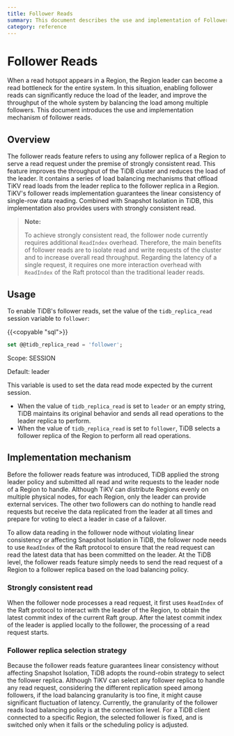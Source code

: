 ```yaml
---
title: Follower Reads
summary: This document describes the use and implementation of Follower Reads.
category: reference
---
```


# Follower Reads

When a read hotspot appears in a Region, the Region leader can become a read bottleneck for the entire system. In this situation, enabling follower reads can significantly reduce the load of the leader, and improve the throughput of the whole system by balancing the load among multiple followers. This document introduces the use and implementation mechanism of follower reads.

## Overview

The follower reads feature refers to using any follower replica of a Region to serve a read request under the premise of strongly consistent read. This feature improves the throughput of the TiDB cluster and reduces the load of the leader. It contains a series of load balancing mechanisms that offload TiKV read loads from the leader replica to the follower replica in a Region. TiKV's follower reads implementation guarantees the linear consistency of single-row data reading. Combined with Snapshot Isolation in TiDB, this implementation also provides users with strongly consistent read.

> **Note:**
>
> To achieve strongly consistent read, the follower node currently requires additional `ReadIndex` overhead. Therefore, the main benefits of follower reads are to isolate read and write requests of the cluster and to increase overall read throughput. Regarding the latency of a single request, it requires one more interaction overhead with `ReadIndex` of the Raft protocol than the traditional leader reads.

## Usage

To enable TiDB's follower reads, set the value of the `tidb_replica_read` session variable to `follower`:

{{<copyable "sql">}}

```sql
set @@tidb_replica_read = 'follower';
```

Scope: SESSION

Default: leader

This variable is used to set the data read mode expected by the current session.

- When the value of `tidb_replica_read` is set to `leader` or an empty string, TiDB maintains its original behavior and sends all read operations to the leader replica to perform.
- When the value of `tidb_replica_read` is set to `follower`, TiDB selects a follower replica of the Region to perform all read operations.

## Implementation mechanism

Before the follower reads feature was introduced, TiDB applied the strong leader policy and submitted all read and write requests to the leader node of a Region to handle. Although TiKV can distribute Regions evenly on multiple physical nodes, for each Region, only the leader can provide external services. The other two followers can do nothing to handle read requests but receive the data replicated from the leader at all times and prepare for voting to elect a leader in case of a failover.

To allow data reading in the follower node without violating linear consistency or affecting Snapshot Isolation in TiDB, the follower node needs to use `ReadIndex` of the Raft protocol to ensure that the read request can read the latest data that has been committed on the leader. At the TiDB level, the follower reads feature simply needs to send the read request of a Region to a follower replica based on the load balancing policy.

### Strongly consistent read

When the follower node processes a read request, it first uses `ReadIndex` of the Raft protocol to interact with the leader of the Region, to obtain the latest commit index of the current Raft group. After the latest commit index of the leader is applied locally to the follower, the processing of a read request starts.

### Follower replica selection strategy

Because the follower reads feature guarantees linear consistency without affecting Snapshot Isolation, TiDB adopts the round-robin strategy to select the follower replica. Although TiKV can select any follower replica to handle any read request, considering the different replication speed among followers, if the load balancing granularity is too fine, it might cause significant fluctuation of latency. Currently, the granularity of the follower reads load balancing policy is at the connection level. For a TiDB client connected to a specific Region, the selected follower is fixed, and is switched only when it fails or the scheduling policy is adjusted.